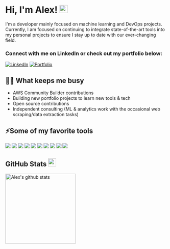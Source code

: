 # Hi, I'm Alex! <img src="https://media.giphy.com/media/hvRJCLFzcasrR4ia7z/giphy.gif" width="25px">

I'm a developer mainly focused on machine learning and DevOps projects. Currently, I am focused on continuing to integrate state-of-the-art tools into my personal projects to ensure I stay up to date with our ever-changing field.

### Connect with me on LinkedIn or check out my portfolio below:

[![LinkedIn](https://img.shields.io/badge/-LinkedIn-blue?style=flat-square&logo=linkedin&logoColor=white)](https://www.linkedin.com/in/alexbzdel)
[![Portfolio](https://img.shields.io/badge/-Portfolio-181717?style=flat-square&logo=github&logoColor=white)](https://abzdel.github.io/)

## 👨‍💻 What keeps me busy
* AWS Community Builder contributions
* Building new portfolio projects to learn new tools & tech
* Open source contributions
* Independent consulting (ML & analytics work with the occasional web scraping/data extraction tasks)

## ⚡Some of my favorite tools
![](https://img.shields.io/badge/-Python-3776AB?logo=python&logoColor=white&style=flat)
![](https://img.shields.io/badge/-Rust-000000?logo=rust&logoColor=white&style=flat)
![](https://img.shields.io/badge/-C++-00599C?logo=c%2B%2B&logoColor=white&style=flat)
![](https://img.shields.io/badge/-MySQL-00000F?logo=mysql&logoColor=white&style=flat)
![](https://img.shields.io/badge/-Linux-FCC624?logo=linux&logoColor=white&style=flat)
![](https://img.shields.io/badge/-Git-E44C30?logo=git&logoColor=white&style=flat)
![](https://img.shields.io/badge/-Docker-2496ED?logo=docker&logoColor=white&style=flat)
![](https://img.shields.io/badge/-Amazon_AWS-232F3E?logo=amazon-aws&logoColor=white&style=flat)
![](https://img.shields.io/badge/-Microsoft_Azure-0089D6?logo=microsoft-azure&logoColor=white&style=flat)
![](https://img.shields.io/badge/-Google_Cloud-4285F4?logo=google-cloud&logoColor=white&style=flat)

## GitHub Stats <img src="https://media.giphy.com/media/cj87CxfRtrUifF3Ryk/giphy.gif" width="25px">

<a href="https://github.com/abzdel">
 <img align="center" src="https://github-readme-stats.vercel.app/api?username=abzdel&count_private=true&hide=stars&show_icons=true&theme=dark&line_height=27"  alt="Alex's github stats" height="220px" />
</a>
